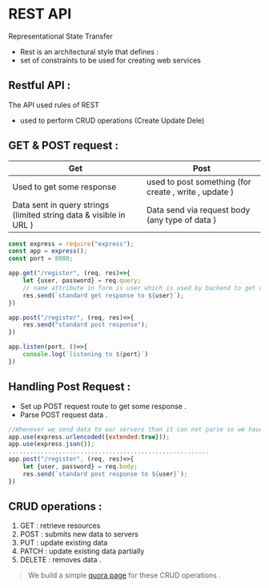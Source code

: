 # REST API 

Representational State Transfer 

- Rest is an architectural style that defines :
- set of constraints to be used for creating web services

## Restful API : 

The API used rules of REST

- used to perform CRUD operations (Create Update Dele)


## GET & POST request : 


| Get | Post  |
| --- | --- |
| Used to get some response  | used to post something (for create , write , update ) |
| Data sent in query strings (limited string data & visible in URL ) | Data send via request body (any type of data ) |

```javascript
const express = require("express");
const app = express();
const port = 8080;

app.get("/register", (req, res)=>{
    let {user, password} = req.query;
    // name attribute in form is user which is used by backend to get response 
    res.send(`standard get response to ${user}`);
})

app.post("/register", (req, res)=>{
    res.send("standard post response");
})

app.listen(port, ()=>{
    console.log(`listening to ${port}`)
})
```

## Handling Post Request :

- Set up POST request route to get some response .
- Parse POST request data .

```javascript 
//Whenever we send data to our servers than it can not parse so we have to use middlewares. Middlewares can read url encoded data or json data so that req.body understand it 
app.use(express.urlencoded({extended:true}));
app.use(express.json());
........................................................
app.post("/register", (req, res)=>{
    let {user, password} = req.body;
    res.send(`standard post response to ${user}`);
})
```

## CRUD operations :

1. GET : retrieve resources 
2. POST : submits new data to servers 
3. PUT : update existing data 
4. PATCH : update existing data partially 
5. DELETE : removes data .

>We build a simple [quora page](./Quora%20page) for these CRUD operations .  